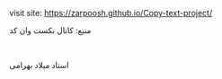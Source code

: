 visit site: https://zarpoosh.github.io/Copy-text-project/

<p>منبع: کانال نکست وان کد</p> <br>
<p>استاد میلاد بهرامی</p>
